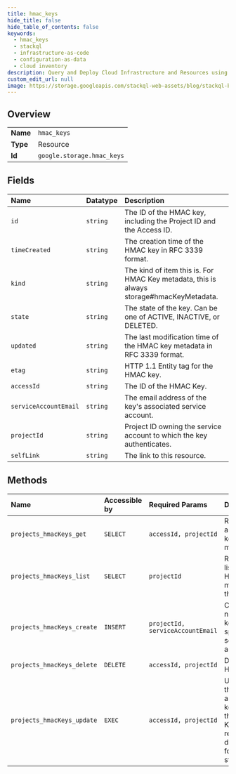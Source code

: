 ```yaml
---
title: hmac_keys
hide_title: false
hide_table_of_contents: false
keywords:
  - hmac_keys
  - stackql
  - infrastructure-as-code
  - configuration-as-data
  - cloud inventory
description: Query and Deploy Cloud Infrastructure and Resources using SQL
custom_edit_url: null
image: https://storage.googleapis.com/stackql-web-assets/blog/stackql-blog-post-featured-image.png
---
```

  
    

## Overview
<table><tbody>
<tr><td><b>Name</b></td><td><code>hmac_keys</code></td></tr>
<tr><td><b>Type</b></td><td>Resource</td></tr>
<tr><td><b>Id</b></td><td><code>google.storage.hmac_keys</code></td></tr>
</tbody></table>

## Fields
| Name | Datatype | Description |
|:-----|:---------|:------------|
| `id` | `string` | The ID of the HMAC key, including the Project ID and the Access ID. |
| `timeCreated` | `string` | The creation time of the HMAC key in RFC 3339 format. |
| `kind` | `string` | The kind of item this is. For HMAC Key metadata, this is always storage#hmacKeyMetadata. |
| `state` | `string` | The state of the key. Can be one of ACTIVE, INACTIVE, or DELETED. |
| `updated` | `string` | The last modification time of the HMAC key metadata in RFC 3339 format. |
| `etag` | `string` | HTTP 1.1 Entity tag for the HMAC key. |
| `accessId` | `string` | The ID of the HMAC Key. |
| `serviceAccountEmail` | `string` | The email address of the key's associated service account. |
| `projectId` | `string` | Project ID owning the service account to which the key authenticates. |
| `selfLink` | `string` | The link to this resource. |
## Methods
| Name | Accessible by | Required Params | Description |
|:-----|:--------------|:----------------|:------------|
| `projects_hmacKeys_get` | `SELECT` | `accessId, projectId` | Retrieves an HMAC key's metadata |
| `projects_hmacKeys_list` | `SELECT` | `projectId` | Retrieves a list of HMAC keys matching the criteria. |
| `projects_hmacKeys_create` | `INSERT` | `projectId, serviceAccountEmail` | Creates a new HMAC key for the specified service account. |
| `projects_hmacKeys_delete` | `DELETE` | `accessId, projectId` | Deletes an HMAC key. |
| `projects_hmacKeys_update` | `EXEC` | `accessId, projectId` | Updates the state of an HMAC key. See the HMAC Key resource descriptor for valid states. |
